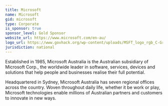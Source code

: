 ```yaml
---
title: Microsoft
name: Microsoft
gid: microsoft
type: Corporate
is_sponsor: true
sponsor_level: Gold Sponsor
website_url: https://www.microsoft.com/en-au/
logo_url: https://www.govhack.org/wp-content/uploads/MSFT_logo_rgb_C-Gray_D-300x110.png
jurisdiction: national
---
```


Established in 1985, Microsoft Australia is the Australian subsidiary of Microsoft Corp., the worldwide leader in software, services, devices and solutions that help people and businesses realise their full potential.

Headquartered in Sydney, Microsoft Australia has seven regional offices across the country. Woven throughout daily life, whether it be work or play, Microsoft technologies enable millions of Australian partners and customers to innovate in new ways.